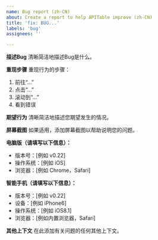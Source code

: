 ```yaml
---
name: Bug report (zh-CN)
about: Create a report to help APITable improve (zh-CN)
title: 'fix: BUG...'
labels: 'bug'
assignees: ''

---
```


**描述Bug**
清晰简洁地描述Bug是什么。

**重现步骤**
重现行为的步骤：
1. 前往“...”
2. 点击“...”
3. 滚动到“...”
4. 看到错误

**期望行为**
清晰简洁地描述您期望发生的情况。

**屏幕截图**
如果适用，添加屏幕截图以帮助说明您的问题。

**电脑版（请填写以下信息）：**
 - 版本号：[例如 v0.22]
 - 操作系统：[例如 iOS]
 - 浏览器：[例如 Chrome，Safari]

**智能手机（请填写以下信息）：**
 - 版本号：[例如 v0.22]
 - 设备：[例如 iPhone6]
 - 操作系统：[例如 iOS8.1]
 - 浏览器：[例如内置浏览器，Safari]

**其他上下文**
在此添加有关问题的任何其他上下文。